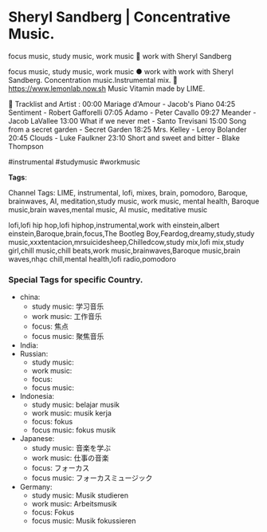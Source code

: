 # Sheryl Sandberg | Concentrative Music.

focus music, study music, work music 🎹 work with Sheryl Sandberg

focus music, study music, work music ● work with work with Sheryl Sandberg. Concentration music.Instrumental mix.
🔗 https://www.lemonlab.now.sh
Music Vitamin made by LIME.

🎼 Tracklist and Artist :
00:00 Mariage d'Amour - Jacob's Piano
04:25 Sentiment - Robert Gafforelli
07:05 Adamo - Peter Cavallo
09:27 Meander - Jacob LaVallee
13:00 What if we never met - Santo Trevisani
15:00 Song from a secret garden - Secret Garden
18:25 Mrs. Kelley - Leroy Bolander
20:45 Clouds - Luke Faulkner
23:10 Short and sweet and bitter - Blake Thompson

#instrumental #studymusic #workmusic

**Tags**:

Channel Tags: LIME, instrumental, lofi, mixes, brain, pomodoro, Baroque, brainwaves, AI, meditation,study music, work music, mental health, Baroque music,brain waves,mental music, AI music, meditative music

lofi,lofi hip hop,lofi hiphop,instrumental,work with einstein,albert einstein,Baroque,brain,focus,The Bootleg Boy,Feardog,dreamy,study,study music,xxxtentacion,mrsuicidesheep,Chilledcow,study mix,lofi mix,study girl,chill music,chill beats,work music,brainwaves,Baroque music,brain waves,nhạc chill,mental health,lofi radio,pomodoro

### Special Tags for specific Country.

- china:
  - study music: 学习音乐
  - work music: 工作音乐
  - focus: 焦点
  - focus music: 聚焦音乐
- India:
- Russian:
  - study music:
  - work music:
  - focus:
  - focus music:
- Indonesia:
  - study music: belajar musik
  - work music: musik kerja
  - focus: fokus
  - focus music: fokus musik
- Japanese:
  - study music: 音楽を学ぶ
  - work music: 仕事の音楽
  - focus: フォーカス
  - focus music: フォーカスミュージック
- Germany:
  - study music: Musik studieren
  - work music: Arbeitsmusik
  - focus: Fokus
  - focus music: Musik fokussieren
